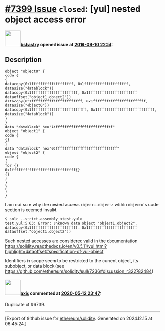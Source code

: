 # [\#7399 Issue](https://github.com/ethereum/solidity/issues/7399) `closed`: [yul] nested object access error

#### <img src="https://avatars.githubusercontent.com/u/2388185?v=4" width="50">[bshastry](https://github.com/bshastry) opened issue at [2019-09-10 22:51](https://github.com/ethereum/solidity/issues/7399):

<!--## Prerequisites

- First, many thanks for taking part in the community. We really appreciate that.
- Read the [contributing guidelines](http://solidity.readthedocs.io/en/latest/contributing.html).
- Support questions are better asked in one of the following locations:
	- [Solidity chat](https://gitter.im/ethereum/solidity)
	- [Stack Overflow](https://ethereum.stackexchange.com/)
- Ensure the issue isn't already reported.

*Delete the above section and the instructions in the sections below before submitting*
-->
## Description

```
object "object0" {
code {
{
datacopy(0x1fffffffffffffffffff, 0x1ffffffffffffffffffff, datasize("datablock"))
datacopy(0x1fffffffffffffffffffff, 0x1ffffffffffffffffffffff, dataoffset("object1.object2"))
datacopy(0x1fffffffffffffffffffffff, 0x1ffffffffffffffffffffffff, datasize("object0"))
datacopy(0x1fffffffffffffffffffffffff, 0x1ffffffffffffffffffffffffff, datasize("datablock"))
}
}
data "datablock" hex"1fffffffffffffffffffffffffff"
object "object1" {
code {
{}
}
data "datablock" hex"01ffffffffffffffffffffffffffff"
object "object2" {
code {
{
for {}
0x1fffffffffffffffffffffffffffff{}
{}
}
}
}
}
}
```

I am not sure why the nested access `object1.object2` within `object0`'s code section is deemed invalid.

```
$ solc --strict-assembly <test.yul>
test.yul:5:63: Error: Unknown data object "object1.object2".
datacopy(0x1fffffffffffffffffffff, 0x1ffffffffffffffffffffff, dataoffset("object1.object2"))
```

Such nested accesses are considered valid in the documentation: https://solidity.readthedocs.io/en/v0.5.11/yul.html?highlight=dataoffset#specification-of-yul-object

Identifiers in scope seem to be restricted to the current object, its subobject, or data block (see https://github.com/ethereum/solidity/pull/7236#discussion_r322782484)

#### <img src="https://avatars.githubusercontent.com/u/20340?v=4" width="50">[axic](https://github.com/axic) commented at [2020-05-12 23:47](https://github.com/ethereum/solidity/issues/7399#issuecomment-627659130):

Duplicate of #6739.


-------------------------------------------------------------------------------



[Export of Github issue for [ethereum/solidity](https://github.com/ethereum/solidity). Generated on 2024.12.15 at 06:45:24.]
